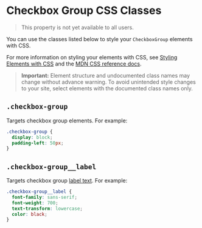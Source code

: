 <!-- This article was published using the Doc Push single-sourcing tool. Any changes to this article MUST be made in the source file. Find it at www.github.com/wix-private/velo-docs.-->

# Checkbox Group CSS Classes

> This property is not yet available to all users.

You can use the classes listed below
to style your `CheckboxGroup` elements with CSS.

For more information on styling your elements with CSS, see
[Styling Elements with CSS]($w/styling-elements-with-css) and the
[MDN CSS reference docs](https://developer.mozilla.org/en-US/docs/Learn/CSS).

<blockquote class="important">

__Important:__
Element structure and undocumented class names
may change without advance warning.
To avoid unintended style changes to your site,
select elements with the documented class names only.

</blockquote>

## `.checkbox-group`

Targets checkbox group elements.
For example:

```css
.checkbox-group {
  display: block;
  padding-left: 50px;
}
```

## `.checkbox-group__label`

Targets checkbox group [label text]($w/checkboxgroup/label).
For example:

```css
.checkbox-group__label {
  font-family: sans-serif;
  font-weight: 700;
  text-transform: lowercase;
  color: black;
}
```
